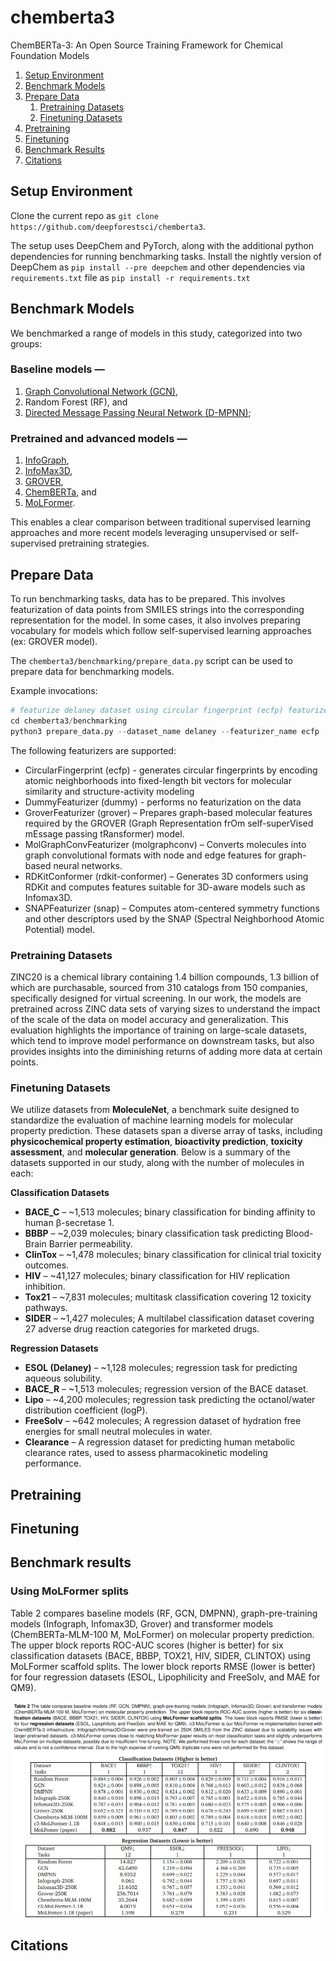 # chemberta3
ChemBERTa-3: An Open Source Training Framework for Chemical Foundation Models

1. [Setup Environment](#setup-environment)
2. [Benchmark Models](#benchmark-models)
3. [Prepare Data](#prepare-data)
    1. [Pretraining Datasets](#pretraining-datasets)
    2. [Finetuning Datasets](#finetuning-datasets)
4. [Pretraining](#pretraining)
5. [Finetuning](#finetuning)
6. [Benchmark Results](#benchmark-results)
8. [Citations](#citatiobs)

## Setup Environment 

Clone the current repo as `git clone https://github.com/deepforestsci/chemberta3`.

The setup uses DeepChem and PyTorch, along with the additional python dependencies for running benchmarking tasks. Install the nightly version of DeepChem as `pip install --pre deepchem` and other dependencies via `requirements.txt` file as `pip install -r requirements.txt`

## Benchmark Models

We benchmarked a range of models in this study, categorized into two groups:

### Baseline models — 

1. [Graph Convolutional Network (GCN)](https://github.com/deepchem/deepchem/blob/master/deepchem/models/torch_models/gcn.py), 
2. Random Forest (RF), and 
3. [Directed Message Passing Neural Network (D-MPNN)](https://github.com/deepchem/deepchem/blob/master/deepchem/models/torch_models/dmpnn.py);

### Pretrained and advanced models — 

1. [InfoGraph](https://github.com/deepchem/deepchem/blob/master/deepchem/models/torch_models/infograph.py), 
2. [InfoMax3D](https://github.com/deepchem/deepchem/blob/master/deepchem/models/torch_models/gnn3d.py), 
3. [GROVER](https://github.com/deepchem/deepchem/blob/master/deepchem/models/torch_models/grover.py), 
4. [ChemBERTa](https://github.com/deepchem/deepchem/blob/master/deepchem/models/torch_models/chemberta.py), and 
5. [MoLFormer](https://github.com/deepchem/deepchem/blob/master/deepchem/models/torch_models/molformer.py).

This enables a clear comparison between traditional supervised learning approaches and more recent models leveraging unsupervised or self-supervised pretraining strategies. 

## Prepare Data

To run benchmarking tasks, data has to be prepared. This involves featurization of data points from SMILES strings into the corresponding representation for the model.
In some cases, it also involves preparing vocabulary for models which follow self-supervised learning approaches (ex: GROVER model).

The `chemberta3/benchmarking/prepare_data.py` script can be used to prepare data for benchmarking models.

Example invocations:

```py
# featurize delaney dataset using circular fingerprint (ecfp) featurizer
cd chemberta3/benchmarking
python3 prepare_data.py --dataset_name delaney --featurizer_name ecfp
```

The following featurizers are supported:
- CircularFingerprint (ecfp) - generates circular fingerprints by encoding atomic neighborhoods into fixed-length bit vectors for molecular similarity and structure-activity modeling
- DummyFeaturizer (dummy) - performs no featurization on the data 
- GroverFeaturizer (grover) – Prepares graph-based molecular features required by the GROVER (Graph Representation frOm self-superVised mEssage passing tRansformer) model.
- MolGraphConvFeaturizer (molgraphconv) – Converts molecules into graph convolutional formats with node and edge features for graph-based neural networks.
- RDKitConformer (rdkit-conformer) – Generates 3D conformers using RDKit and computes features suitable for 3D-aware models such as Infomax3D.
- SNAPFeaturizer (snap) – Computes atom-centered symmetry functions and other descriptors used by the SNAP (Spectral Neighborhood Atomic Potential) model.


### Pretraining Datasets

ZINC20 is a chemical library containing 1.4 billion compounds, 1.3 billion of which are purchasable, sourced from 310 catalogs from 150 companies, specifically designed for virtual screening.
In our work, the models are pretrained across ZINC data sets of varying sizes to understand the impact of the scale of the data on model accuracy and generalization. This evaluation highlights the importance of training on large-scale datasets, which tend to improve model performance on downstream tasks, but also provides insights into the diminishing returns of adding more data at certain points.

### Finetuning Datasets

We utilize datasets from **MoleculeNet**, a benchmark suite designed to standardize the evaluation of machine learning models for molecular property prediction. These datasets span a diverse array of tasks, including **physicochemical property estimation**, **bioactivity prediction**, **toxicity assessment**, and **molecular generation**. Below is a summary of the datasets supported in our study, along with the number of molecules in each:

**Classification Datasets**

* **BACE\_C** – \~1,513 molecules; binary classification for binding affinity to human β-secretase 1.
* **BBBP** – \~2,039 molecules; binary classification task predicting Blood-Brain Barrier permeability.
* **ClinTox** – \~1,478 molecules; binary classification for clinical trial toxicity outcomes.
* **HIV** – \~41,127 molecules; binary classification for HIV replication inhibition.
* **Tox21** – \~7,831 molecules; multitask classification covering 12 toxicity pathways.
* **SIDER** – \~1,427 molecules; A multilabel classification dataset covering 27 adverse drug reaction categories for marketed drugs.

**Regression Datasets**

* **ESOL (Delaney)** – \~1,128 molecules; regression task for predicting aqueous solubility.
* **BACE\_R** – \~1,513 molecules; regression version of the BACE dataset.
* **Lipo** – \~4,200 molecules; regression task predicting the octanol/water distribution coefficient (logP).
* **FreeSolv** – \~642 molecules; A regression dataset of hydration free energies for small neutral molecules in water.
* **Clearance** – A regression dataset for predicting human metabolic clearance rates, used to assess pharmacokinetic modeling performance.

## Pretraining


## Finetuning




## Benchmark results

### Using MoLFormer splits

Table 2 compares baseline models (RF, GCN, DMPNN), graph-pre-training models (Infograph, Infomax3D, Grover) and transformer models (ChemBERTa-MLM-100 M, MoLFormer) on molecular property prediction. The upper block reports ROC-AUC scores (higher is better) for six classification datasets (BACE, BBBP, TOX21, HIV, SIDER, CLINTOX) using MoLFormer scaffold splits. The lower block reports RMSE (lower is better) for four regression datasets (ESOL, Lipophilicity and FreeSolv, and MAE for QM9).

![Table 2](./results/images/Molformer-splits-benchmark1.png)


## Citations
